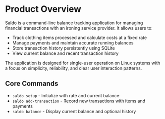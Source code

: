 # Product Overview

Saldo is a command-line balance tracking application for managing financial transactions with an ironing service provider. It allows users to:

- Track clothing items processed and calculate costs at a fixed rate
- Manage payments and maintain accurate running balances
- Store transaction history persistently using SQLite
- View current balance and recent transaction history

The application is designed for single-user operation on Linux systems with a focus on simplicity, reliability, and clear user interaction patterns.

## Core Commands

- `saldo setup` - Initialize with rate and current balance
- `saldo add-transaction` - Record new transactions with items and payments
- `saldo balance` - Display current balance and optional history
